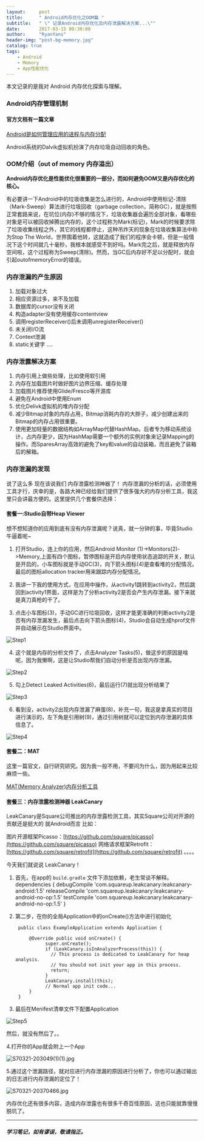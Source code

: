 ```yaml
---
layout:     post
title:      " Android内存优化之OOM篇 "
subtitle:   " \" 记录Android内存优化及内存泄露解决方案...\""
date:       2017-03-15 00:30:00
author:     "RyanYans"
header-img: "post-bg-memory.jpg"
catalog: true
tags:
    - Android
    - Memory 
    - App性能优化
---
```



本文记录的是我对 Android 内存优化探索与理解。


### Android内存管理机制  

#### 官方文档有一篇文章

[Android是如何管理应用的进程与内存分配](https://developer.android.com/topic/performance/memory.html)

Android系统的Dalvik虚拟机扮演了内存垃圾自动回收的角色。


### OOM介绍（out of memory 内存溢出）

**Android内存优化是性能优化很重要的一部分，而如何避免OOM又是内存优化的核心。**

有必要讲一下Android中的垃圾收集是怎么进行的，Android中使用标记-清除（Mark-Sweep）算法进行垃圾回收（garbage collection，简称GC），就是按照正常套路来说，在坑位(内存)不够的情况下，垃圾收集器会遍历全部对象，看哪些对象是可以被回收掉腾出内存的，这个过程称为Mark(标记)，Mark的时候要求除了垃圾收集线程之外，其它的线程都停止，这种吊炸天的现象在垃圾收集算法中称为Stop The World，世界围着他转，这就造成了我们的程序会卡顿，但是一般情况下这个时间就几十毫秒，我根本就感受不到好吗。Mark完之后，就是释放内存空间啦，这个过程称为Sweep(清除)。然而，当GC后内存好不足以分配时，就会引起outofmemoryError的错误。


### 内存泄漏的产生原因

1. 加载对象过大
2. 相应资源过多，来不及加载
3. 数据库的cursor没有关闭
4. 构造adapter没有使用缓存contentview
5. 调用registerReceiver()后未调用unregisterReceiver()
6. 未关闭I/O流
7. Context泄漏
8. static关键字
....

### 内存泄露解决方案

1. 内存引用上做些处理，比如使用软引用
2. 内存在加载图片时做好图片边界压缩、缓存处理
3. 加载图片推荐使用Glide/Fresco等开源库
4. 避免在Android中使用Enum
5. 优化Delivk虚拟机的堆内存分配
6. 减少Bitmap对象的内存占用，Bitmap消耗内存的大胖子，减少创建出来的Bitmap的内存占用很重要。
7. 使用更加轻量的数据结构如ArrayMap代替HashMap。后者专为移动系统设计，占内存更少，因为HashMap需要一个额外的实例对象来记录Mapping的操作。而SparesArray高效的避免了key和value的自动装箱，而且避免了装箱后的解箱。

### 内存泄漏的发现

说了这么多 现在该说我们 内存泄露检测神器了！
内存泄漏的分析的话，必须使用工具才行，庆幸的是，各路大神已经给我们提供了很多强大的内存分析工具，我这里只会讲最方便的。这里提供几个套餐供选择：

#### 套餐一:Studio自带Heap Viewer

想不想知道你的应用到底有没有内存泄漏呢？说真，就一分钟的事，毕竟Studio牛逼着呢~

1. 打开Studio，连上你的应用，然后Android Monitor (1)->Monitors(2)->Memory,上面有四个图标，暂停图标是开启内存使用状态追踪的开关，默认是开启的，小车图标就是手动GC(3)，向下箭头图标(4)是查看堆的分配情况，最后的图标allocation tracker用来跟踪内存分配情况。

2. 我讲一下我的使用方式，在应用中操作，从activity1跳转到activity2，然后跳回到activity1界面，这样是为了分析activity2是否会产生内存泄漏。接下来就是真刀真枪的干了。

3. 点击小车图标(3)，手动GC进行垃圾回收，这样才能更准确的判断activity2是否有内存泄漏发生，最后点击向下箭头图标(4)，Studio会自动生成hprof文件并自动展示在Studio界面中。

![Step1](http://upload-images.jianshu.io/upload_images/4821599-e99c508a213db8ec.png?imageMogr2/auto-orient/strip%7CimageView2/2/w/1240)

4. 这个就是内存的分析文件了，点击Analyzer Tasks(5)，做这步的原因是啥呢，因为我懒啊，这是让Studio帮我们自动分析是否出现内存泄漏。

![Step2](http://upload-images.jianshu.io/upload_images/4821599-6856be7694968711.png?imageMogr2/auto-orient/strip%7CimageView2/2/w/1240)

5. 勾上Detect Leaked Activities(6)，最后运行(7)就出现分析结果了

![Step3](http://upload-images.jianshu.io/upload_images/4821599-9e63bcf492ddb66f.jpg?imageMogr2/auto-orient/strip%7CimageView2/2/w/1240)

6. 看到没，activity2出现内存泄漏了麻蛋(8)，补充一句，我这是拿真实的项目进行演示的，左下角是引用树(9)，通过引用树就可以定位到内存泄漏的具体信息了。

![Step4](http://upload-images.jianshu.io/upload_images/4821599-22295d6de7d79316.jpg?imageMogr2/auto-orient/strip%7CimageView2/2/w/1240)

#### 套餐二：MAT

这里一篇官文，自行研究研究。因为我一般不用，不要问为什么，因为用起来比较麻烦一些。

[MAT(Memory Analyzer)内存分析工具](http://www.eclipse.org/mat/)

#### 套餐三：内存泄露检测神器 LeakCanary

LeakCanary是Square公司推出的内存泄露检测工具，其实Square公司对开源的贡献还是挺大的 就Android而言 比如：

图片开源框架Picasso：[https://github.com/square/picasso](https://github.com/square/picasso)
网络请求框架Retrofit：[https://github.com/square/retrofit](https://github.com/square/retrofit)
。。。。

今天我们就说说 LeakCanary！

1. 首先，在app的 `build.gradle` 文件下添加依赖，老生常谈不解释。
		dependencies {
		      debugCompile 'com.squareup.leakcanary:leakcanary-android:1.5'
		      releaseCompile 'com.squareup.leakcanary:leakcanary-android-no-op:1.5'
		      testCompile 'com.squareup.leakcanary:leakcanary-android-no-op:1.5'
		}

2. 第二步，在你的全局Application中的onCreate()方法中进行初始化

		public class ExampleApplication extends Application {
		
			@Override public void onCreate() {
				  super.onCreate();
				  if (LeakCanary.isInAnalyzerProcess(this)) {
				    // This process is dedicated to LeakCanary for heap analysis.
				    // You should not init your app in this process.
				    return;
				  }
				  LeakCanary.install(this);
				  // Normal app init code...
			}
		}
3. 最后在Menifest清单文件下配置Application

![Step5](http://upload-images.jianshu.io/upload_images/1966129-a4292b5d335e0f40.png?imageMogr2/auto-orient/strip%7CimageView2/2/w/1240)

然后，就没有然后了。。

4.打开你的App就会附上一个App

![S70321-203049(1)(1).jpg](https://ooo.0o0.ooo/2017/03/21/58d11e321a2c3.jpg)

5.通过这个泄漏路径，就对应进行内存泄漏的原因进行分析了，你也可以通过输出的日志进行内存泄漏的定位了！

![S70321-20370466.jpg](https://ooo.0o0.ooo/2017/03/21/58d11e88c36c8.jpg)


内存优化还有很多内容，造成内存泄露也有很多千奇百怪原因，这也只能就靠慢慢脱坑了。

----------  

##### 学习笔记，如有谬误，敬请指正。
